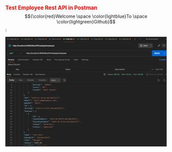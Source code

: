 **<span style="color:red; font-size: larger;">Test Employee Rest API in Postman</span>**
$${\color{red}Welcome \space \color{lightblue}To \space \color{lightgreen}Github}$$ :

![test employee api in postman](https://github.com/tatashii/Rest-Soap-Api/blob/master/src/main/resources/Images-Rest-Results/employee.png)

